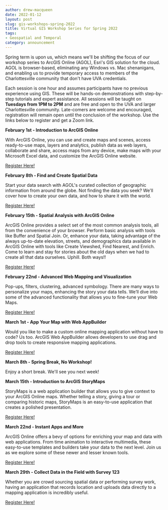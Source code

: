 ```yaml
---
author: drew-macqueen
date: 2022-01-12
layout: post
slug: gis-workshops-spring-2022
title: Virtual GIS Workshop Series for Spring 2022
tags:
- Geospatial and Temporal
category: announcement
---
```


Spring term is upon us, which means we'll be shifting the focus of our workshop series to ArcGIS Online (AGOL), Esri's GIS solution for the cloud. AGOL is browser-based, eliminating any Windows vs. Mac shenanigans, and enabling us to provide temporary access to members of the Charlottesville community that don't have UVA credentials. 

Each session is one hour and assumes participants have no previous experience using GIS. These will be hands-on demonstrations with step-by-step tutorials and expert assistance. All sessions will be taught on **Tuesdays from 1PM to 2PM** and are free and open to the UVA and larger Charlottesville community. Late-comers are welcome and encouraged, registration will remain open until the conclusion of the workshop. Use the links below to register and get a Zoom link. 

**February 1st - Introduction to ArcGIS Online**

With ArcGIS Online, you can use and create maps and scenes, access ready-to-use maps, layers and analytics, publish data as web layers, collaborate and share, access maps from any device, make maps with your Microsoft Excel data, and customize the ArcGIS Online website.

[Register Here!](https://cal.lib.virginia.edu/calendar/events/Spring2022GISWorkshop1)

**February 8th - Find and Create Spatial Data**

Start your data search with AGOL's curated collection of geographic information from around the globe. Not finding the data you seek? We'll cover how to create your own data, and how to share it with the world. 

[Register Here!](https://cal.lib.virginia.edu/calendar/events/Spring2022GISWorkshop2)

**February 15th - Spatial Analysis with ArcGIS Online**

ArcGIS Online provides a select set of the most common analysis tools, all from the convenience of your browser. Perform basic analysis with tools like Buffer and Spatial Join. Or, enhance your data, taking advantage of the always up-to-date elevation, streets, and demographics data available in ArcGIS Online with tools like Create Viewshed, Find Nearest, and Enrich. Come to learn and stay for stories about the old days when we had to create all that data ourselves. Uphill. Both ways!! 

[Register Here!](https://cal.lib.virginia.edu/calendar/events/Spring2022GISWorkshop3)

**February 22nd - Advanced Web Mapping and Visualization**

Pop-ups, filters, clustering, advanced symbology. There are many ways to personalize your maps, enhancing the story your data tells. We’ll dive into some of the advanced functionality that allows you to fine-tune your Web Maps.

[Register Here!](https://cal.lib.virginia.edu/calendar/events/Spring2022GISWorkshop4)

**March 1st - App Your Map with Web AppBuilder**

Would you like to make a custom online mapping application without have to code?  Us too.  ArcGIS Web AppBuilder allows developers to use drag and drop tools to create responsive mapping applications.  

[Register Here!](https://cal.lib.virginia.edu/calendar/events/Spring2022GISWorkshop5)

**March 8th - Spring Break, No Workshop!**

Enjoy a short break. We'll see you next week!

**March 15th - Introduction to ArcGIS StoryMaps**

StoryMaps is a web application builder that allows you to give context to your ArcGIS Online maps.  Whether telling a story, giving a tour or comparing historic maps, StoryMaps is an easy-to-use application that creates a polished presentation. 

[Register Here!](https://cal.lib.virginia.edu/calendar/events/Spring2022GISWorkshop6)

**March 22nd - Instant Apps and More**

ArcGIS Online offers a bevy of options for enriching your map and data with web applications. From time animation to interactive multimedia, these easy-to-use templates and builders take your data to the next level. Join us as we explore some of these newer and lesser known tools. 

[Register Here!](https://cal.lib.virginia.edu/calendar/events/Spring2022GISWorkshop7)

**March 29th - Collect Data in the Field with Survey 123**

Whether you are crowd sourcing spatial data or performing survey work, having an application that records location and uploads data directly to a mapping application is incredibly useful.  

[Register Here!](https://cal.lib.virginia.edu/calendar/events/Spring2022GISWorkshop8)